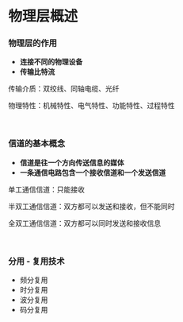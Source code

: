 # 物理层概述

### 物理层的作用

- **连接不同的物理设备**
- **传输比特流**

传输介质：双绞线、同轴电缆、光纤

物理特性：机械特性、电气特性、功能特性、过程特性

<br/>

### 信道的基本概念

- **信道是往一个方向传送信息的媒体**
- **一条通信电路包含一个接收信道和一个发送信道**

单工通信信道：只能接收

半双工通信信道：双方都可以发送和接收，但不能同时

全双工通信信道：双方都可以同时发送和接收信息

<br/>

### 分用 - 复用技术

- 频分复用
- 时分复用
- 波分复用
- 码分复用